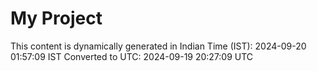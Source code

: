 # My Project

This content is dynamically generated in Indian Time (IST): 2024-09-20 01:57:09 IST
Converted to UTC: 2024-09-19 20:27:09 UTC
